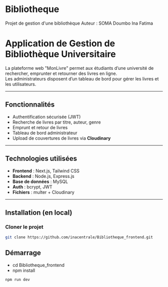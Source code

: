# Bibliotheque
Projet de gestion d'une bibliothèque
Auteur : SOMA Doumbo Ina Fatima

# Application de Gestion de Bibliothèque Universitaire

La plateforme web "MonLivre" permet aux étudiants d’une université de rechercher, emprunter et retourner des livres en ligne.  
Les administrateurs disposent d’un tableau de bord pour gérer les livres et les utilisateurs.

---

## Fonctionnalités

-  Authentification sécurisée (JWT)
-  Recherche de livres par titre, auteur, genre
-  Emprunt et retour de livres
-  Tableau de bord administrateur
-  Upload de couvertures de livres via **Cloudinary**

---

##  Technologies utilisées

- **Frontend** : Next.js, Tailwind CSS
- **Backend** : Node.js, Express.js
- **Base de données** : MySQL
- **Auth** : bcrypt, JWT
- **Fichiers** : multer + Cloudinary

---

##  Installation (en local)

###  Cloner le projet

```bash
git clone https://github.com/inacentrale/Bibliotheque_frontend.git
```

## Démarrage

- cd Bibliotheque_frontend
- npm install

```bash
npm run dev
```

